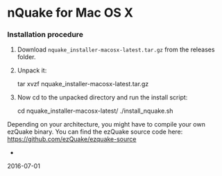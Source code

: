 nQuake for Mac OS X
======

### Installation procedure

1) Download `nquake_installer-macosx-latest.tar.gz` from the releases folder.<br>
2) Unpack it:

    tar xvzf nquake_installer-macosx-latest.tar.gz

3) Now cd to the unpacked directory and run the install script:

    cd nquake_installer-macosx-latest/
    ./install_nquake.sh

Depending on your architecture, you might have to compile your own ezQuake binary. You can find the ezQuake source code here: https://github.com/ezQuake/ezquake-source

-
2016-07-01


